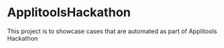 # ApplitoolsHackathon
This project is to showcase cases that are automated as part of Applitools Hackathon
